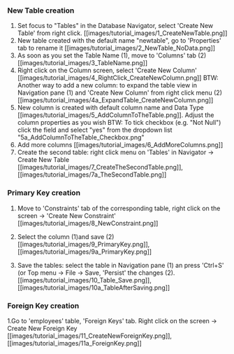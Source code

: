 ### New Table creation
1. Set focus to "Tables" in the Database Navigator, select 'Create New Table' from right click.
[[images/tutorial_images/1_CreateNewTable.png]]
2. New table created with the default name "newtable", go to 'Properties' tab to rename it
[[images/tutorial_images/2_NewTable_NoData.png]]
3. As soon as you set the Table Name (1), move to 'Columns' tab (2)
[[images/tutorial_images/3_TableName.png]]
4. Right click on the Column screen, select 'Create New Column'
[[images/tutorial_images/4_RightClick_CreateNewColumn.png]]
BTW: Another way to add a new column: to expand the table view in Navigation pane (1) and 'Create New Column' from right click menu (2)
[[images/tutorial_images/4a_ExpandTable_CreateNewColumn.png]]
5. New column is created with default column name and Data Type 
[[images/tutorial_images/5_AddColumnToTheTable.png]]. Adjust the column properties as you wish
BTW: To tick checkbox (e.g. "Not Null") click the field and select "yes" from the dropdown list 
"5a_AddColumnToTheTable_Checkbox.png"
6. Add more columns
[[images/tutorial_images/6_AddMoreColumns.png]]
7. Create the second table: right click menu on 'Tables' in Navigator -> Create New Table
[[images/tutorial_images/7_CreateTheSecondTable.png]], [[images/tutorial_images/7a_TheSecondTable.png]]

### Primary Key creation
1. Move to 'Constraints' tab of the corresponding table, right click on the screen -> 'Create New Constraint'
[[images/tutorial_images/8_NewConstraint.png]]
   
2. Select the column (1)and save (2)
[[images/tutorial_images/9_PrimaryKey.png]], [[images/tutorial_images/9a_PrimaryKey.png]]

3. Save the tables: select the table in Navigation pane (1) an press 'Ctrl+S' (or Top menu -> File -> Save, 'Persist' the changes (2).
[[images/tutorial_images/10_Table_Save.png]], [[images/tutorial_images/10a_TableAfterSaving.png]]

### Foreign Key creation
1.Go to 'employees' table, 'Foreign Keys' tab. Right click on the screen -> Create New Foreign Key 
[[images/tutorial_images/11_CreateNewForeignKey.png]], [[images/tutorial_images/11a_ForeignKey.png]]
